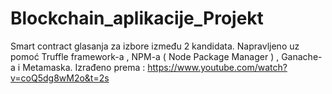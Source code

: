 # Blockchain_aplikacije_Projekt
 Smart contract glasanja za izbore između 2 kandidata. Napravljeno uz pomoć Truffle framework-a , NPM-a ( Node Package Manager ) , Ganache-a i Metamaska.
 Izrađeno prema : https://www.youtube.com/watch?v=coQ5dg8wM2o&t=2s

